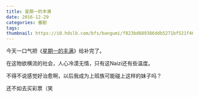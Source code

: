 ```yaml
---
title: 星期一的丰满
date: 2016-12-29
categories: 番剧
tags:
thumbnail: https://i0.hdslb.com/bfs/bangumi/f823bd689386ddb5271bf521f466083f87a504c3.jpg@450w_600h.webp
---
```


今天一口气把《[星期一的丰满](http://bangumi.bilibili.com/anime/5597)》给补完了。

在这物欲横流的社会，人心冷漠无情，只有这Naizi还有些温度。

<!--more-->

不得不说感觉好治愈啊，以后我成为上班族可能碰上这样的妹子吗？

还不如去买彩票（笑
